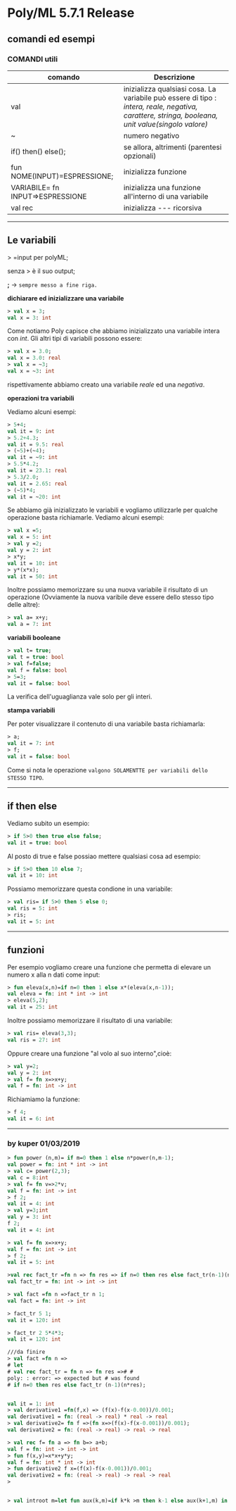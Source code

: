 # Poly/ML 5.7.1 Release
## comandi ed esempi

### **COMANDI utili**

| comando | Descrizione |
| ------ | ------ |
| val | inizializza qualsiasi cosa. La variabile può essere di tipo : *intera, reale, negativa, carattere, stringa, booleana, unit value(singolo valore)*|
| ~ | numero negativo|
| if() then() else();| se allora, altrimenti (parentesi opzionali)|
| fun NOME(INPUT)=ESPRESSIONE;| inizializza funzione|
| VARIABILE= fn INPUT=>ESPRESSIONE | inizializza una funzione all'interno di una variabile |
| val rec | inizializza --- ricorsiva|

---
## Le variabili

\> =input per polyML;

senza \> è il suo output;

**;** -> `sempre messo a fine riga.`

**dichiarare ed inizializzare una variabile**
```sml
> val x = 3;
val x = 3: int
```
Come notiamo Poly capisce che abbiamo inizializzato una variabile intera con *int*.
Gli altri tipi di variabili possono essere:
```sml
> val x = 3.0;
val x = 3.0: real
> val x = ~3;
val x = ~3: int
```
rispettivamente abbiamo creato una variabile *reale* ed una  *negativa*.

**operazioni tra variabili**

Vediamo alcuni esempi:
```sml
> 5+4;
val it = 9: int
> 5.2+4.3;
val it = 9.5: real
> (~5)+(~4);
val it = ~9: int
> 5.5*4.2;
val it = 23.1: real
> 5.3/2.0;
val it = 2.65: real
> (~5)*4;
val it = ~20: int
```
Se abbiamo già inizializzato le variabili e vogliamo utilizzarle per qualche operazione basta richiamarle. Vediamo alcuni esempi:
```sml
> val x =5;
val x = 5: int
> val y =2;
val y = 2: int
> x*y;
val it = 10: int
> y*(x*x);
val it = 50: int
```
Inoltre possiamo memorizzare su una nuova variabile il risultato di un operazione (Ovviamente la nuova varibile deve essere dello stesso tipo delle altre):
```sml
> val a= x+y;
val a = 7: int
```
**variabili booleane**
```sml
> val t= true;
val t = true: bool
> val f=false;
val f = false: bool
> 5=3;
val it = false: bool
```
La verifica dell'uguaglianza vale solo per gli interi.

**stampa variabili**

Per poter visualizzare il contenuto di una variabile basta richiamarla:
```sml
> a;
val it = 7: int
> f;
val it = false: bool
```
Come si nota le operazione `valgono SOLAMENTTE per variabili dello STESSO TIPO`. 

 ---
 ## if then else
 Vediamo subito un esempio:
 ```sml
 > if 5>0 then true else false;
val it = true: bool
 ```
Al posto di true e false possiao mettere qualsiasi cosa ad esempio:
```sml
> if 5>0 then 10 else 7;
val it = 10: int
```
Possiamo memorizzare questa condione in una variabile:
```sml
> val ris= if 5>0 then 5 else 0;
val ris = 5: int
> ris;
val it = 5: int
```
---
## funzioni
Per esempio vogliamo creare una funzione che permetta di elevare un numero x alla n dati come input:
```sml
> fun eleva(x,n)=if n=0 then 1 else x*(eleva(x,n-1));
val eleva = fn: int * int -> int
> eleva(5,2); 
val it = 25: int
```
Inoltre possiamo memorizzare il risultato di una variabile:
```sml
> val ris= eleva(3,3);
val ris = 27: int
```
Oppure creare una funzione "al volo al suo interno",cioè:
```sml
> val y=2;
val y = 2: int
> val f= fn x=>x+y;
val f = fn: int -> int
```
Richiamiamo la funzione:
```sml
> f 4;
val it = 6: int
```

***
 ### by kuper 01/03/2019
 ```sml
> fun power (n,m)= if m=0 then 1 else n*power(n,m-1);
val power = fn: int * int -> int
> val c= power(2,3);
val c = 8:int 
> val f= fn v=>2*v;
val f = fn: int -> int
> f 2;
val it = 4: int
> val y=3;int
val y = 3: int
f 2;
val it = 4: int

> val f= fn x=>x+y;
val f = fn: int -> int
> f 2;
val it = 5: int

>val rec fact_tr =fn n => fn res => if n=0 then res else fact_tr(n-1)(n*res);
val fact_tr = fn: int -> int -> int

> val fact =fn n =>fact_tr n 1;
val fact = fn: int -> int

> fact_tr 5 1;
val it = 120: int

> fact_tr 2 5*4*3;
val it = 120: int

///da finire
> val fact =fn n =>
# let
# val rec fact_tr = fn n => fn res =># #
poly: : error: => expected but # was found
# if n=0 then res else fact_tr (n-1)(n*res);


val it = 1: int
> val derivative1 =fn(f,x) => (f(x)-f(x-0.00))/0.001;
val derivative1 = fn: (real -> real) * real -> real
> val derivative2= fn f =>(fn x=>(f(x)-f(x-0.001))/0.001);
val derivative2 = fn: (real -> real) -> real -> real

> val rec f= fn a => fn b=> a+b;
val f = fn: int -> int -> int
> fun f(x,y)=x*x+y*y;
val f = fn: int * int -> int
> fun derivative2 f x=(f(x)-f(x-0.001))/0.001;
val derivative2 = fn: (real -> real) -> real -> real
> 


> val introot m=let fun aux(k,m)=if k*k >m then k-1 else aux(k+1,m) in aux ;//da finire FOTO DYLAN
```
